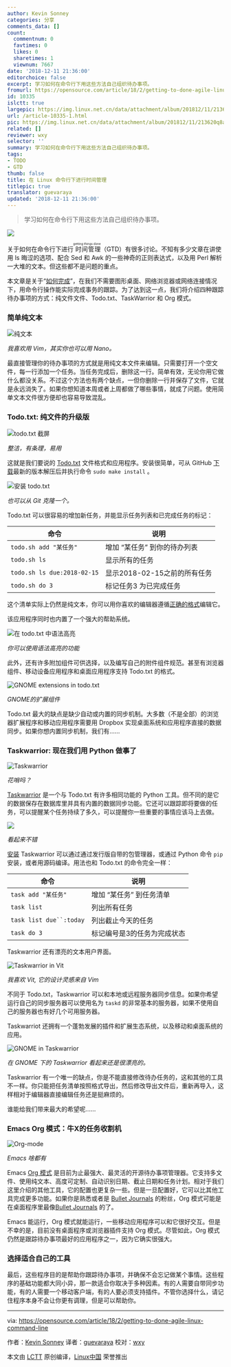 ```yaml
---
author: Kevin Sonney
categories: 分享
comments_data: []
count:
  commentnum: 0
  favtimes: 0
  likes: 0
  sharetimes: 1
  viewnum: 7667
date: '2018-12-11 21:36:00'
editorchoice: false
excerpt: 学习如何在命令行下用这些方法自己组织待办事项。
fromurl: https://opensource.com/article/18/2/getting-to-done-agile-linux-command-line
id: 10335
islctt: true
largepic: https://img.linux.net.cn/data/attachment/album/201812/11/213620q8a88wvc3zoj86jo.jpg
url: /article-10335-1.html
pic: https://img.linux.net.cn/data/attachment/album/201812/11/213620q8a88wvc3zoj86jo.jpg.thumb.jpg
related: []
reviewer: wxy
selector: ''
summary: 学习如何在命令行下用这些方法自己组织待办事项。
tags:
- TODO
- GTD
thumb: false
title: 在 Linux 命令行下进行时间管理
titlepic: true
translator: guevaraya
updated: '2018-12-11 21:36:00'
---
```



> 
> 学习如何在命令行下用这些方法自己组织待办事项。
> 
> 
> 


![](/data/attachment/album/201812/11/213620q8a88wvc3zoj86jo.jpg)


关于如何在命令行下进行<ruby> 时间管理 <rt>  getting things done </rt></ruby>（GTD）有很多讨论。不知有多少文章在讲使用 ls 晦涩的选项、配合 Sed 和 Awk 的一些神奇的正则表达式，以及用 Perl 解析一大堆的文本。但这些都不是问题的重点。


本文章是关于“[如何完成](https://www.scruminc.com/getting-done/)”，在我们不需要图形桌面、网络浏览器或网络连接情况下，用命令行操作能实际完成事务的跟踪。为了达到这一点，我们将介绍四种跟踪待办事项的方式：纯文件文件、Todo.txt、TaskWarrior 和 Org 模式。


### 简单纯文本


![纯文本](/data/attachment/album/201812/11/213638wwbr4qhhi0tkej2o.png "plaintext")


*我喜欢用 Vim，其实你也可以用 Nano。*


最直接管理你的待办事项的方式就是用纯文本文件来编辑。只需要打开一个空文件，每一行添加一个任务。当任务完成后，删除这一行。简单有效，无论你用它做什么都没关系。不过这个方法也有两个缺点，一但你删除一行并保存了文件，它就是永远消失了。如果你想知道本周或者上周都做了哪些事情，就成了问题。使用简单文本文件很方便却也容易导致混乱。


### Todo.txt: 纯文件的升级版


![todo.txt 截屏](/data/attachment/album/201812/11/213639ys6k5btpt5pbz2dd.png "todo.txt screen")


*整洁，有条理，易用*


这就是我们要说的 [Todo.txt](http://todotxt.org/) 文件格式和应用程序。安装很简单，可从 GitHub [下载](https://github.com/todotxt/todo.txt-cli/releases)最新的版本解压后并执行命令 `sudo make install` 。


![安装 todo.txt](/data/attachment/album/201812/11/213640pfl7e5tqqe8oq85q.png "Installing todo.txt")


*也可以从 Git 克隆一个。*


Todo.txt 可以很容易的增加新任务，并能显示任务列表和已完成任务的标记：




| 命令 | 说明 |
| --- | --- |
| `todo.sh add "某任务"` | 增加 “某任务” 到你的待办列表 |
| `todo.sh ls` | 显示所有的任务 |
| `todo.sh ls due:2018-02-15` | 显示2018-02-15之前的所有任务 |
| `todo.sh do 3` | 标记任务3 为已完成任务 |


这个清单实际上仍然是纯文本，你可以用你喜欢的编辑器遵循[正确的格式](https://github.com/todotxt/todo.txt)编辑它。


该应用程序同时也内置了一个强大的帮助系统。


![在 todo.txt 中语法高亮](/data/attachment/album/201812/11/213640w87f77wfhx71k64z.png "Syntax highlighting in todo.txt")


*你可以使用语法高亮的功能*


此外，还有许多附加组件可供选择，以及编写自己的附件组件规范。甚至有浏览器组件、移动设备应用程序和桌面应用程序支持 Todo.txt 的格式。


![GNOME extensions in todo.txt](/data/attachment/album/201812/11/213642ou939ubmp3p7ijfi.png "GNOME extensions in todo.txt")


*GNOME的扩展组件*


Todo.txt 最大的缺点是缺少自动或内置的同步机制。大多数（不是全部）的浏览器扩展程序和移动应用程序需要用 Dropbox 实现桌面系统和应用程序直接的数据同步。如果你想内置同步机制，我们有……


### Taskwarrior: 现在我们用 Python 做事了


![Taskwarrior](/data/attachment/album/201812/11/213643ihs9ccc7vt9kflim.png)


*花哨吗？*


[Taskwarrior](https://taskwarrior.org/) 是一个与 Todo.txt 有许多相同功能的 Python 工具。但不同的是它的数据保存在数据库里并具有内置的数据同步功能。它还可以跟踪即将要做的任务，可以提醒某个任务持续了多久，可以提醒你一些重要的事情应该马上去做。


![](/data/attachment/album/201812/11/213645nlttitcw8nf38wc7.png)


*看起来不错*


[安装](https://taskwarrior.org/download/) Taskwarrior 可以通过通过发行版自带的包管理器，或通过 Python 命令 `pip` 安装，或者用源码编译。用法也和 Todo.txt 的命令完全一样：




| 命令 | 说明 |
| --- | --- |
| `task add "某任务"` | 增加 “某任务” 到任务清单 |
| `task list` | 列出所有任务 |
| `task list due``:today` | 列出截止今天的任务 |
| `task do 3` | 标记编号是3的任务为完成状态 |


Taskwarrior 还有漂亮的文本用户界面。


![Taskwarrior in Vit](/data/attachment/album/201812/11/213646yrb38uszeo0r9flz.png "Taskwarrior in Vit")


*我喜欢 Vit, 它的设计灵感来自 Vim*


不同于 Todo.txt，Taskwarrior 可以和本地或远程服务器同步信息。如果你希望运行自己的同步服务器可以使用名为 `taskd` 的非常基本的服务器，如果不使用自己的服务器也有好几个可用服务器。


Taskwarriot 还拥有一个蓬勃发展的插件和扩展生态系统，以及移动和桌面系统的应用。


![GNOME in Taskwarrior ](/data/attachment/album/201812/11/213652dlq5alolp4aephug.png "Taskwarrior on GNOME")


*在 GNOME 下的 Taskwarrior 看起来还是很漂亮的。*


Taskwarrior 有一个唯一的缺点，你是不能直接修改待办任务的，这和其他的工具不一样。你只能把任务清单按照格式导出，然后修改导出文件后，重新再导入，这样相对于编辑器直接编辑任务还是挺麻烦的。


谁能给我们带来最大的希望呢……


### Emacs Org 模式：牛X的任务收割机


![Org-mode](/data/attachment/album/201812/11/213655poh6xdh3e33ooe9v.png "Org-mode")


*Emacs 啥都有*


Emacs [Org 模式](https://orgmode.org/) 是目前为止最强大、最灵活的开源待办事项管理器。它支持多文件、使用纯文本、高度可定制、自动识别日期、截止日期和任务计划。相对于我们这里介绍的其他工具，它的配置也更复杂一些。但是一旦配置好，它可以比其他工具完成更多功能。如果你是熟悉或者是 [Bullet Journals](http://bulletjournal.com/) 的粉丝，Org 模式可能是在桌面程序里最像[Bullet Journals](http://bulletjournal.com/) 的了。


Emacs 能运行，Org 模式就能运行，一些移动应用程序可以和它很好交互。但是不幸的是，目前没有桌面程序或浏览器插件支持 Org 模式。尽管如此，Org 模式仍然是跟踪待办事项最好的应用程序之一，因为它确实很强大。


### 选择适合自己的工具


最后，这些程序目的是帮助你跟踪待办事项，并确保不会忘记做某个事情。这些程序的基础功能都大同小异，那一款适合你取决于多种因素。有的人需要自带同步功能，有的人需要一个移动客户端，有的人要必须支持插件。不管你选择什么，请记住程序本身不会让你更有调理，但是可以帮助你。




---


via: <https://opensource.com/article/18/2/getting-to-done-agile-linux-command-line>


作者：[Kevin Sonney](https://opensource.com/users/ksonney "Kevin Sonney") 译者：[guevaraya](https://github.com/guevaraya) 校对：[wxy](https://github.com/wxy)


本文由 [LCTT](https://github.com/LCTT/TranslateProject) 原创编译，[Linux中国](https://linux.cn/) 荣誉推出
